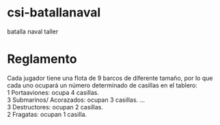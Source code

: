 # csi-batallanaval
batalla naval taller

# Reglamento

Cada jugador tiene una flota de 9 barcos de diferente tamaño, por lo que cada uno ocupará un número determinado de casillas en el tablero:  
1 Portaaviones: ocupa 4 casillas.  
3 Submarinos/ Acorazados: ocupan 3 casillas. ...  
3 Destructores: ocupan 2 casillas.  
2 Fragatas: ocupan 1 casilla.  
